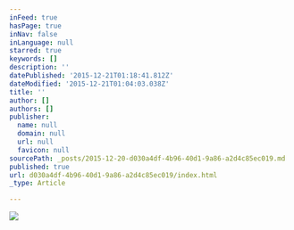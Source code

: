 ```yaml
---
inFeed: true
hasPage: true
inNav: false
inLanguage: null
starred: true
keywords: []
description: ''
datePublished: '2015-12-21T01:18:41.812Z'
dateModified: '2015-12-21T01:04:03.038Z'
title: ''
author: []
authors: []
publisher:
  name: null
  domain: null
  url: null
  favicon: null
sourcePath: _posts/2015-12-20-d030a4df-4b96-40d1-9a86-a2d4c85ec019.md
published: true
url: d030a4df-4b96-40d1-9a86-a2d4c85ec019/index.html
_type: Article

---
```

![](https://the-grid-user-content.s3-us-west-2.amazonaws.com/f17469d5-daba-43be-8155-c529be7ed3d0.jpg)